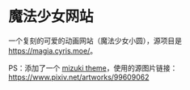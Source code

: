 # 魔法少女网站

一个复刻的可爱的动画网站（魔法少女小圆），源项目是 <https://magia.cyris.moe/>。

PS：添加了一个 [mizuki theme](https://magia.rxliuli.com/#/mizuki)，使用的源图片链接：<https://www.pixiv.net/artworks/99609062>
